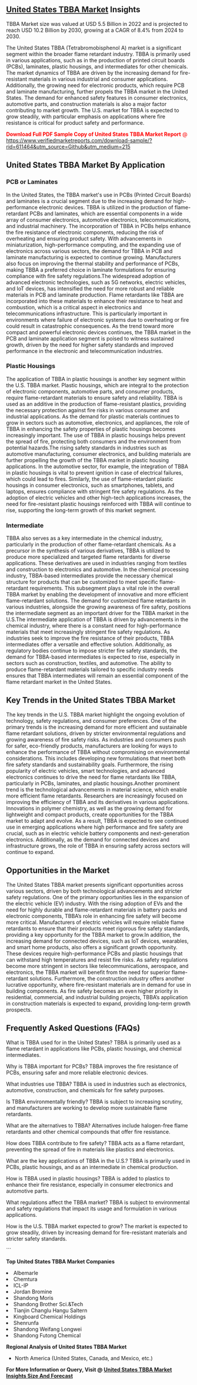 <h2><a href="https://www.verifiedmarketreports.com/download-sample/?rid=611464&amp;utm_source=Github&amp;utm_medium=215" target="_blank">United States TBBA Market</a> Insights</h2><p>TBBA Market size was valued at USD 5.5 Billion in 2022 and is projected to reach USD 10.2 Billion by 2030, growing at a CAGR of 8.4% from 2024 to 2030.</p><p><p>The United States TBBA (Tetrabromobisphenol A) market is a significant segment within the broader flame retardant industry. TBBA is primarily used in various applications, such as in the production of printed circuit boards (PCBs), laminates, plastic housings, and intermediates for other chemicals. The market dynamics of TBBA are driven by the increasing demand for fire-resistant materials in various industrial and consumer applications. Additionally, the growing need for electronic products, which require PCB and laminate manufacturing, further propels the TBBA market in the United States. The demand for enhanced safety features in consumer electronics, automotive parts, and construction materials is also a major factor contributing to market growth. The U.S. market for TBBA is expected to grow steadily, with particular emphasis on applications where fire resistance is critical for product safety and performance.<p><span class=""><span style="color: #ff0000;"><strong>Download Full PDF Sample Copy of United States TBBA Market Report</strong> @ </span><a href="https://www.verifiedmarketreports.com/download-sample/?rid=611464&amp;utm_source=Github&amp;utm_medium=215" target="_blank">https://www.verifiedmarketreports.com/download-sample/?rid=611464&amp;utm_source=Github&amp;utm_medium=215</a></span></p></p><h2>United States TBBA Market By Application</h2><h3>PCB or Laminates</h3><p>In the United States, the TBBA market's use in PCBs (Printed Circuit Boards) and laminates is a crucial segment due to the increasing demand for high-performance electronic devices. TBBA is utilized in the production of flame-retardant PCBs and laminates, which are essential components in a wide array of consumer electronics, automotive electronics, telecommunications, and industrial machinery. The incorporation of TBBA in PCBs helps enhance the fire resistance of electronic components, reducing the risk of overheating and ensuring product safety. With advancements in miniaturization, high-performance computing, and the expanding use of electronics across various sectors, the demand for TBBA in PCB and laminate manufacturing is expected to continue growing. Manufacturers also focus on improving the thermal stability and performance of PCBs, making TBBA a preferred choice in laminate formulations for ensuring compliance with fire safety regulations.The widespread adoption of advanced electronic technologies, such as 5G networks, electric vehicles, and IoT devices, has intensified the need for more robust and reliable materials in PCB and laminate production. Flame retardants like TBBA are incorporated into these materials to enhance their resistance to heat and combustion, which is a critical aspect in electronics and telecommunications infrastructure. This is particularly important in environments where failure of electronic systems due to overheating or fire could result in catastrophic consequences. As the trend toward more compact and powerful electronic devices continues, the TBBA market in the PCB and laminate application segment is poised to witness sustained growth, driven by the need for higher safety standards and improved performance in the electronic and telecommunication industries.<h3>Plastic Housings</h3><p>The application of TBBA in plastic housings is another key segment within the U.S. TBBA market. Plastic housings, which are integral to the protection of electronic components, automotive parts, and consumer products, require flame-retardant materials to ensure safety and reliability. TBBA is used as an additive in the production of flame-resistant plastics, providing the necessary protection against fire risks in various consumer and industrial applications. As the demand for plastic materials continues to grow in sectors such as automotive, electronics, and appliances, the role of TBBA in enhancing the safety properties of plastic housings becomes increasingly important. The use of TBBA in plastic housings helps prevent the spread of fire, protecting both consumers and the environment from potential hazards.The rising safety standards in industries such as automotive manufacturing, consumer electronics, and building materials are further propelling the growth of the TBBA market in plastic housing applications. In the automotive sector, for example, the integration of TBBA in plastic housings is vital to prevent ignition in case of electrical failures, which could lead to fires. Similarly, the use of flame-retardant plastic housings in consumer electronics, such as smartphones, tablets, and laptops, ensures compliance with stringent fire safety regulations. As the adoption of electric vehicles and other high-tech applications increases, the need for fire-resistant plastic housings reinforced with TBBA will continue to rise, supporting the long-term growth of this market segment.<h3>Intermediate</h3><p>TBBA also serves as a key intermediate in the chemical industry, particularly in the production of other flame-retardant chemicals. As a precursor in the synthesis of various derivatives, TBBA is utilized to produce more specialized and targeted flame retardants for diverse applications. These derivatives are used in industries ranging from textiles and construction to electronics and automotive. In the chemical processing industry, TBBA-based intermediates provide the necessary chemical structure for products that can be customized to meet specific flame-retardant requirements. This subsegment plays a vital role in the overall TBBA market by enabling the development of innovative and more efficient flame-retardant solutions. The demand for customized flame retardants in various industries, alongside the growing awareness of fire safety, positions the intermediate segment as an important driver for the TBBA market in the U.S.The intermediate application of TBBA is driven by advancements in the chemical industry, where there is a constant need for high-performance materials that meet increasingly stringent fire safety regulations. As industries seek to improve the fire resistance of their products, TBBA intermediates offer a versatile and effective solution. Additionally, as regulatory bodies continue to impose stricter fire safety standards, the demand for TBBA-based intermediates is expected to rise, especially in sectors such as construction, textiles, and automotive. The ability to produce flame-retardant materials tailored to specific industry needs ensures that TBBA intermediates will remain an essential component of the flame retardant market in the United States.<h2>Key Trends in the United States TBBA Market</h2><p>The key trends in the U.S. TBBA market highlight the ongoing evolution of technology, safety regulations, and consumer preferences. One of the primary trends is the increasing demand for more efficient and sustainable flame retardant solutions, driven by stricter environmental regulations and growing awareness of fire safety risks. As industries and consumers push for safer, eco-friendly products, manufacturers are looking for ways to enhance the performance of TBBA without compromising on environmental considerations. This includes developing new formulations that meet both fire safety standards and sustainability goals. Furthermore, the rising popularity of electric vehicles, smart technologies, and advanced electronics continues to drive the need for flame retardants like TBBA, particularly in PCBs, laminates, and plastic housings.Another prominent trend is the technological advancements in material science, which enable more efficient flame retardants. Researchers are increasingly focused on improving the efficiency of TBBA and its derivatives in various applications. Innovations in polymer chemistry, as well as the growing demand for lightweight and compact products, create opportunities for the TBBA market to adapt and evolve. As a result, TBBA is expected to see continued use in emerging applications where high performance and fire safety are crucial, such as in electric vehicle battery components and next-generation electronics. Additionally, as the demand for connected devices and infrastructure grows, the role of TBBA in ensuring safety across sectors will continue to expand.<h2>Opportunities in the Market</h2><p>The United States TBBA market presents significant opportunities across various sectors, driven by both technological advancements and stricter safety regulations. One of the primary opportunities lies in the expansion of the electric vehicle (EV) industry. With the rising adoption of EVs and the need for highly durable and flame-retardant materials in battery packs and electronic components, TBBA’s role in enhancing fire safety will become more critical. Manufacturers of electric vehicles will require reliable flame retardants to ensure that their products meet rigorous fire safety standards, providing a key opportunity for the TBBA market to grow.In addition, the increasing demand for connected devices, such as IoT devices, wearables, and smart home products, also offers a significant growth opportunity. These devices require high-performance PCBs and plastic housings that can withstand high temperatures and resist fire risks. As safety regulations become more stringent in sectors like telecommunications, aerospace, and electronics, the TBBA market will benefit from the need for superior flame-retardant solutions. Furthermore, the construction industry offers another lucrative opportunity, where fire-resistant materials are in demand for use in building components. As fire safety becomes an even higher priority in residential, commercial, and industrial building projects, TBBA’s application in construction materials is expected to expand, providing long-term growth prospects.<h2>Frequently Asked Questions (FAQs)</h2><p>What is TBBA used for in the United States? TBBA is primarily used as a flame retardant in applications like PCBs, plastic housings, and chemical intermediates.</p><p>Why is TBBA important for PCBs? TBBA improves the fire resistance of PCBs, ensuring safer and more reliable electronic devices.</p><p>What industries use TBBA? TBBA is used in industries such as electronics, automotive, construction, and chemicals for fire safety purposes.</p><p>Is TBBA environmentally friendly? TBBA is subject to increasing scrutiny, and manufacturers are working to develop more sustainable flame retardants.</p><p>What are the alternatives to TBBA? Alternatives include halogen-free flame retardants and other chemical compounds that offer fire resistance.</p><p>How does TBBA contribute to fire safety? TBBA acts as a flame retardant, preventing the spread of fire in materials like plastics and electronics.</p><p>What are the key applications of TBBA in the U.S.? TBBA is primarily used in PCBs, plastic housings, and as an intermediate in chemical production.</p><p>How is TBBA used in plastic housings? TBBA is added to plastics to enhance their fire resistance, especially in consumer electronics and automotive parts.</p><p>What regulations affect the TBBA market? TBBA is subject to environmental and safety regulations that impact its usage and formulation in various applications.</p><p>How is the U.S. TBBA market expected to grow? The market is expected to grow steadily, driven by increasing demand for fire-resistant materials and stricter safety standards.</p>```</p><p><strong>Top United States TBBA Market Companies</strong></p><div data-test-id=""><p><li>Albemarle</li><li> Chemtura</li><li> ICL-IP</li><li> Jordan Bromine</li><li> Shandong Moris</li><li> Shandong Brother Sci.&Tech</li><li> Tianjin Changlu Hangu Saltern</li><li> Kingboard Chemical Holdings</li><li> Shenrunfa</li><li> Shandong Weifang Longwei</li><li> Shandong Futong Chemical</li></p><div><strong>Regional Analysis of&nbsp;United States TBBA Market</strong></div><ul><li dir="ltr"><p dir="ltr">North America&nbsp;(United States, Canada, and Mexico, etc.)</p></li></ul><p><strong>For More Information or Query, Visit @&nbsp;</strong><strong><a href="https://www.verifiedmarketreports.com/product/tbba-market/?utm_source=Github&amp;utm_medium=215" target="_blank">United States TBBA Market Insights Size And Forecast</a></strong></p></div>
